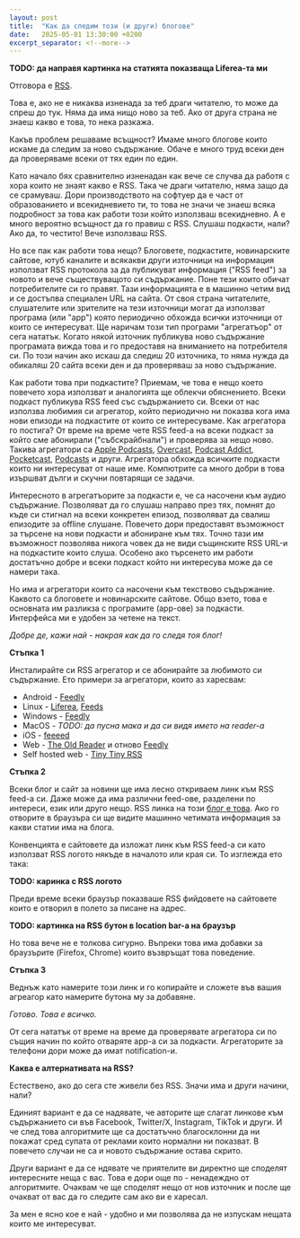 ```yaml
---
layout: post
title:  "Как да следим този (и други) блогове"
date:   2025-05-01 13:30:00 +0200
excerpt_separator: <!--more-->
---
```


__TODO: да направя картинка на статията показваща Liferea-та ми__

Отговора е [RSS](https://en.wikipedia.org/wiki/RSS).

Това е, ако не е никаква изненада за теб драги читателю, то може да спреш до тук. Няма да има нищо ново за теб. Ако от друга страна не знаеш какво е това, то нека разкажа.

<!--more-->

Какъв проблем решаваме всъщност? Имаме много блогове които искаме да следим за ново съдържание. Обаче е много труд всеки ден да проверяваме всеки от тях един по един.

Като начало бях сравнително изненадан как вече се случва да работя с хора които не знаят какво е RSS. Така че драги читателю, няма защо да се срамуваш. Дори производството на софтуер да е част от образованието и всекидневието ти, то това не значи че знаеш всяка подробност за това как работи този който използваш всекидневно. А е много вероятно всъщност да го правиш с RSS. Слушаш подкасти, нали? Ако да, то честито! Вече използваш RSS.

Но все пак как работи това нещо? Блоговете, подкастите, новинарските сайтове, ютуб каналите и всякакви други източници на информация използват RSS протокола за да публикуват информация ("RSS feed") за новото и вече съществуващото си съдържание. Поне тези които обичат потребителите си го правят. Тази информацията е в машинно четим вид и се достъпва специален URL на сайта. От своя страна читателите, слушателите или зрителите на тези източници могат да използват програма (или "арр") която периодично обхожда всички източници от които се интересуват. Ще наричам този тип програми "агрегатъор" от сега нататък. Когато някой източник публикува ново съдържание програмата вижда това и го предоставя на вниманието на потребителя си. По този начин ако искаш да следиш 20 източника, то няма нужда да обикаляш 20 сайта всеки ден и да проверяваш за ново съдържание.

Как работи това при подкастите? Приемам, че това е нещо което повечето хора използват и аналогията ще облекчи обяснението. Всеки подкаст публикува RSS feed със съдържанието си. Всеки от нас използва любимия си агрегатор, който периодично ни показва кога има нови епизоди на подкастите от които се интересуваме. Как агрегатора го постига? От време на време чете RSS feed-а на всеки подкаст за който сме абонирали ("събскрайбнали") и проверява за нещо ново. Такива агрегатори са [Apple Podcasts](https://en.wikipedia.org/wiki/Apple_Podcasts), [Overcast](https://overcast.fm/), [Podcast Addict](https://podcastaddict.com/), [Pocketcast](https://pocketcasts.com/), [Podcasts](https://apps.gnome.org/Podcasts/) и други. Агрегатора обхожда всичките подкасти които ни интересуват от наше име. Компютрите са много добри в това изършват дълги и скучни повтарящи се задачи.

Интересното в агрегатъорите за подкасти е, че са насочени към аудио съдържание. Позволяват да го слушаш направо през тях, помнят до къде си стигнал на всеки конкретен епизод, позволяват да свалиш епизодите за offline слушане. Повечето дори предоставят възможност за търсене на нови подкасти и абониране към тях. Точно тази им възможност позволява никога човек да не види същинските RSS URL-и на подкастите които слуша. Особено ако търсенето им работи достатъчно добре и всеки подкаст който ни интересува може да се намери така.

Но има и агрегатори които са насочени към текствово съдържание. Каквото са блоговете и новинарските сайтове. Общо взето, това е основната им разликза с програмите (арр-ове) за подкасти. Интерфейса ми е удобен за четене на текст.

_Добре де, кажи най - накрая как да го следя тоя блог!_

**Стъпка 1**

Инсталирайте си RSS агрегатор и се абонирайте за любимото си съдържание. Ето примери за агрегатори, които аз харесвам:

* Android - [Feedly](https://play.google.com/store/apps/details?id=com.devhd.feedly&hl=en-US)
* Linux - [Liferea](https://lzone.de/liferea/), [Feeds](https://gfeeds.gabmus.org/)
* Windows - [Feedly](https://feedly.com/)
* MacOS - _TODO: да пусна мака и да си видя името на reader-а_
* iOS - [feeeed](https://feeeed.nateparrott.com/)
* Web - [The Old Reader](https://www.theoldreader.com/en/) и отново [Feedly](https://feedly.com/)
* Self hosted web - [Tiny Tiny RSS](https://tt-rss.org/)

**Стъпка 2**

Всеки блог и сайт за новини ще има лесно откриваем линк към RSS feed-а си. Даже може да има различни feed-ове, разделени по интереси, език или друго нещо. RSS линка на този [блог е това](/feed.xml). Ако го отворите в браузъра си ще видите машинно четимата информация за какви статии има на блога. 

Конвенцията е сайтовете да изложат линк към RSS feed-a си като използват RSS логото някъде в началото или края си. То изглежда ето така:

__TODO: каринка с RSS логото__

Преди време всеки браузър показваше RSS фийдовете на сайтовете които е отворил в полето за писане на адрес.

__TODO: картинка на RSS бутон в location bar-a на браузър__

Но това вече не е толкова сигурно. Въпреки това има добавки за браузърите (Firefox, Chrome) които възвръщат това поведение.

**Стъпка 3**

Веднъж като намерите този линк и го копирайте и сложете във вашия агреагор като намерите бутона му за добавяне.

_Готово. Това е всичко._

От сега нататък от време на време да проверявате агрегатора си по същия начин по който отваряте арр-а си за подкасти. Агрегаторите за телефони дори може да имат notification-и.

__Каква е алтернативата на RSS?__

Естествено, ако до сега сте живели без RSS. Значи има и други начини, нали?

Единият вариант е да се надявате, че авторите ще слагат линкове към съдържанието си във Facebook, Twitter/X, Instagram, TikTok и други. И че след това алгоритмите ще са достатъчно благосклонни да ни покажат сред супата от реклами които нормални ни показват. В повечето случаи не са и новото съдържание остава скрито.

Други вариант е да се ндявате че приятелите ви директно ще споделят интересните неща с вас. Това е дори още по - ненадеждно от алгоритмите. Очаквам че ще споделят нещо от нов източник и после ще очакват от вас да го следите сам ако ви е харесал.

За мен е ясно кое е най - удобно и ми позволява да не изпускам нещата които ме интересуват.
